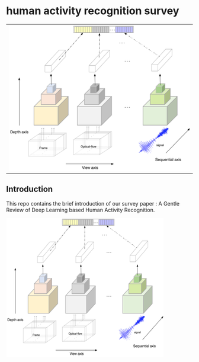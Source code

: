 # human activity recognition survey

<table style="border:0px">
   <tr>
       <td><img src="assets/taxonomy.jpg" frame=void rules=none></td>
   </tr>
</table>

## Introduction
This repo contains the brief introduction of our survey paper : A Gentle Review of Deep Learning based Human Activity Recognition.

<img src="https://github.com/Ontheway361/Human-Activity-Recognition/blob/master/assets/taxonomy.jpg" width="425" height="375" alt="首页"/>
